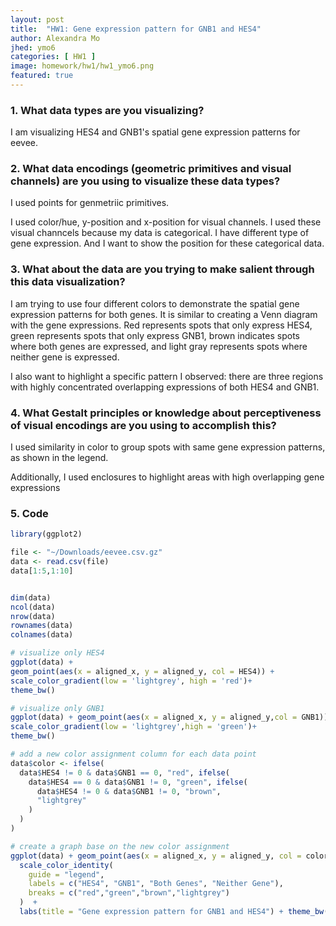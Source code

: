 ```yaml
---
layout: post
title:  "HW1: Gene expression pattern for GNB1 and HES4"
author: Alexandra Mo
jhed: ymo6
categories: [ HW1 ]
image: homework/hw1/hw1_ymo6.png
featured: true
---
```


### 1. What data types are you visualizing?
I am visualizing HES4 and GNB1's spatial gene expression patterns for eevee. 

### 2. What data encodings (geometric primitives and visual channels) are you using to visualize these data types?
I used points for genmetriic primitives.

I used color/hue, y-position and x-position for visual channels. I used these visual channcels because my data is categorical. I have different type of gene expression.  And I want to show the position for these categorical data. 

### 3. What about the data are you trying to make salient through this data visualization? 
I am trying to use four different colors to demonstrate the spatial gene expression patterns for both genes. It is similar to creating a Venn diagram with the gene expressions. Red represents spots that only express HES4, green represents spots that only express GNB1, brown indicates spots where both genes are expressed, and light gray represents spots where neither gene is expressed.

I also want to highlight a specific pattern I observed: there are three regions with highly concentrated overlapping expressions of both HES4 and GNB1. 


### 4. What Gestalt principles or knowledge about perceptiveness of visual encodings are you using to accomplish this?
I used similarity in color to group spots with same gene expression patterns, as shown in the legend.

Additionally, I used enclosures to highlight areas with high overlapping gene expressions

### 5. Code 

```r
library(ggplot2)

file <- "~/Downloads/eevee.csv.gz"
data <- read.csv(file)
data[1:5,1:10]


dim(data)
ncol(data)
nrow(data)
rownames(data)
colnames(data)

# visualize only HES4
ggplot(data) +
geom_point(aes(x = aligned_x, y = aligned_y, col = HES4)) + 
scale_color_gradient(low = 'lightgrey', high = 'red')+
theme_bw()

# visualize only GNB1
ggplot(data) + geom_point(aes(x = aligned_x, y = aligned_y,col = GNB1)) + 
scale_color_gradient(low = 'lightgrey',high = 'green')+
theme_bw()

# add a new color assignment column for each data point
data$color <- ifelse(
  data$HES4 != 0 & data$GNB1 == 0, "red", ifelse(
    data$HES4 == 0 & data$GNB1 != 0, "green", ifelse(
      data$HES4 != 0 & data$GNB1 != 0, "brown",
      "lightgrey"
    )
  )
)

# create a graph base on the new color assignment
ggplot(data) + geom_point(aes(x = aligned_x, y = aligned_y, col = color)) + 
  scale_color_identity(
    guide = "legend",
    labels = c("HES4", "GNB1", "Both Genes", "Neither Gene"),
    breaks = c("red","green","brown","lightgrey")
  )  + 
  labs(title = "Gene expression pattern for GNB1 and HES4") + theme_bw()


```
